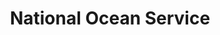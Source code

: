 ---
# This topic lives at
# https://digital.gov/topics/national-ocean-service

slug: "national-ocean-service"

# Topic Title
title: "National Ocean Service"

# description — keep it short and clear
summary: ""


# Weight
weight: 1

# For more information on managing topics,
# see https://github.com/GSA/digitalgov.gov/wiki
---